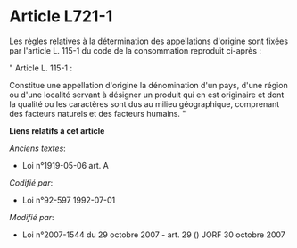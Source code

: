 # Article L721-1

Les règles relatives à la détermination des appellations d'origine sont fixées par l'article L. 115-1 du code de la
consommation reproduit ci-après : 

" Article L. 115-1 : 

Constitue une appellation d'origine la dénomination d'un pays, d'une région ou d'une localité servant à désigner un produit
qui en est originaire et dont la qualité ou les caractères sont dus au milieu géographique, comprenant des facteurs naturels
et des facteurs humains. "

**Liens relatifs à cet article**

_Anciens textes_:

  - Loi n°1919-05-06 art. A

_Codifié par_:

  - Loi n°92-597 1992-07-01

_Modifié par_:

  - Loi n°2007-1544 du 29 octobre 2007 - art. 29 () JORF 30 octobre 2007
